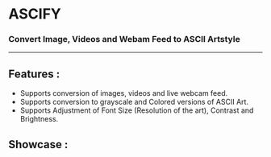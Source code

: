 # ASCIFY
### Convert Image, Videos and Webam Feed to ASCII Artstyle
______________
## Features :

- Supports conversion of images, videos and live webcam feed.
- Supports conversion to grayscale and Colored versions of ASCII Art.
- Supports Adjustment of Font Size (Resolution of the art), Contrast and Brightness.

## Showcase : 


